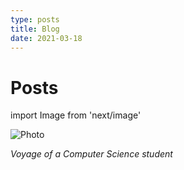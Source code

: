 ```yaml
---
type: posts 
title: Blog
date: 2021-03-18
---
```


# Posts

import Image from 'next/image'

<Image
  src="/images/mmm.png"
  alt="Photo"
  width={200}
  height={100}
  priority
  className="next-image"
/>

*Voyage of a Computer Science student*
